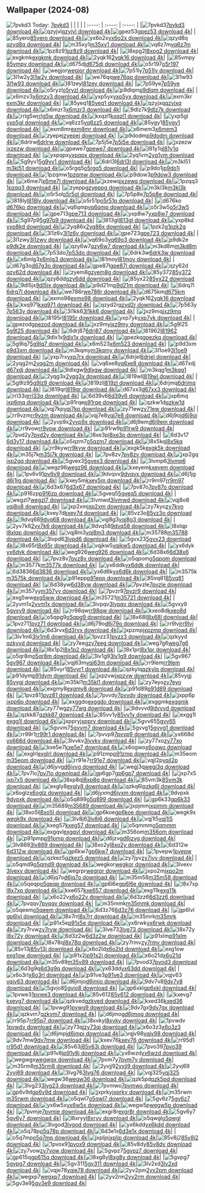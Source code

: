 ## Wallpaper (2024-08)
![7pvkd3](https://w.wallhaven.cc/full/7p/wallhaven-7pvkd3.jpg) Today: [7pvkd3](https://th.wallhaven.cc/small/7p/7pvkd3.jpg)
|      |      |      |
| :----: | :----: | :----: |
|![7pvkd3](https://th.wallhaven.cc/small/7p/7pvkd3.jpg)[7pvkd3 download 4k](https://wallhaven.cc/w/7pvkd3)|![qzyjvl](https://th.wallhaven.cc/small/qz/qzyjvl.jpg)[qzyjvl download 4k](https://wallhaven.cc/w/qzyjvl)|![gpez53](https://th.wallhaven.cc/small/gp/gpez53.jpg)[gpez53 download 4k](https://wallhaven.cc/w/gpez53)|
|![85yero](https://th.wallhaven.cc/small/85/85yero.jpg)[85yero download 4k](https://wallhaven.cc/w/85yero)|![yx6o2x](https://th.wallhaven.cc/small/yx/yx6o2x.jpg)[yx6o2x download 4k](https://wallhaven.cc/w/yx6o2x)|![qzyd8q](https://th.wallhaven.cc/small/qz/qzyd8q.jpg)[qzyd8q download 4k](https://wallhaven.cc/w/qzyd8q)|
|![m35xy1](https://th.wallhaven.cc/small/m3/m35xy1.jpg)[m35xy1 download 4k](https://wallhaven.cc/w/m35xy1)|![vq6z7m](https://th.wallhaven.cc/small/vq/vq6z7m.jpg)[vq6z7m download 4k](https://wallhaven.cc/w/vq6z7m)|![1pz8z9](https://th.wallhaven.cc/small/1p/1pz8z9.jpg)[1pz8z9 download 4k](https://wallhaven.cc/w/1pz8z9)|
|![l8xpg2](https://th.wallhaven.cc/small/l8/l8xpg2.jpg)[l8xpg2 download 4k](https://wallhaven.cc/w/l8xpg2)|![exgkmk](https://th.wallhaven.cc/small/ex/exgkmk.jpg)[exgkmk download 4k](https://wallhaven.cc/w/exgkmk)|![2yqk16](https://th.wallhaven.cc/small/2y/2yqk16.jpg)[2yqk16 download 4k](https://wallhaven.cc/w/2yqk16)|
|![85vmpy](https://th.wallhaven.cc/small/85/85vmpy.jpg)[85vmpy download 4k](https://wallhaven.cc/w/85vmpy)|![d675dj](https://th.wallhaven.cc/small/d6/d675dj.jpg)[d675dj download 4k](https://wallhaven.cc/w/d675dj)|![o5r197](https://th.wallhaven.cc/small/o5/o5r197.jpg)[o5r197 download 4k](https://wallhaven.cc/w/o5r197)|
|![wegjor](https://th.wallhaven.cc/small/we/wegjor.jpg)[wegjor download 4k](https://wallhaven.cc/w/wegjor)|![7p51ly](https://th.wallhaven.cc/small/7p/7p51ly.jpg)[7p51ly download 4k](https://wallhaven.cc/w/7p51ly)|![3l1w2y](https://th.wallhaven.cc/small/3l/3l1w2y.jpg)[3l1w2y download 4k](https://wallhaven.cc/w/3l1w2y)|
|![we76qq](https://th.wallhaven.cc/small/we/we76qq.jpg)[we76qq download 4k](https://wallhaven.cc/w/we76qq)|![3l1w93](https://th.wallhaven.cc/small/3l/3l1w93.jpg)[3l1w93 download 4k](https://wallhaven.cc/w/3l1w93)|![l81zey](https://th.wallhaven.cc/small/l8/l81zey.jpg)[l81zey download 4k](https://wallhaven.cc/w/l81zey)|
|![7p59ye](https://th.wallhaven.cc/small/7p/7p59ye.jpg)[7p59ye download 4k](https://wallhaven.cc/w/7p59ye)|![o5ryzl](https://th.wallhaven.cc/small/o5/o5ryzl.jpg)[o5ryzl download 4k](https://wallhaven.cc/w/o5ryzl)|![p9dlqm](https://th.wallhaven.cc/small/p9/p9dlqm.jpg)[p9dlqm download 4k](https://wallhaven.cc/w/p9dlqm)|
|![x6mzv3](https://th.wallhaven.cc/small/x6/x6mzv3.jpg)[x6mzv3 download 4k](https://wallhaven.cc/w/x6mzv3)|![yxp5yx](https://th.wallhaven.cc/small/yx/yxp5yx.jpg)[yxp5yx download 4k](https://wallhaven.cc/w/yxp5yx)|![exm3kr](https://th.wallhaven.cc/small/ex/exm3kr.jpg)[exm3kr download 4k](https://wallhaven.cc/w/exm3kr)|
|![85yeq1](https://th.wallhaven.cc/small/85/85yeq1.jpg)[85yeq1 download 4k](https://wallhaven.cc/w/85yeq1)|![qzyjxq](https://th.wallhaven.cc/small/qz/qzyjxq.jpg)[qzyjxq download 4k](https://wallhaven.cc/w/qzyjxq)|![x6mzr3](https://th.wallhaven.cc/small/x6/x6mzr3.jpg)[x6mzr3 download 4k](https://wallhaven.cc/w/x6mzr3)|
|![9dlz7k](https://th.wallhaven.cc/small/9d/9dlz7k.jpg)[9dlz7k download 4k](https://wallhaven.cc/w/9dlz7k)|![rrlg5w](https://th.wallhaven.cc/small/rr/rrlg5w.jpg)[rrlg5w download 4k](https://wallhaven.cc/w/rrlg5w)|![kxqzl1](https://th.wallhaven.cc/small/kx/kxqzl1.jpg)[kxqzl1 download 4k](https://wallhaven.cc/w/kxqzl1)|
|![yxp5gl](https://th.wallhaven.cc/small/yx/yxp5gl.jpg)[yxp5gl download 4k](https://wallhaven.cc/w/yxp5gl)|![vq6zz5](https://th.wallhaven.cc/small/vq/vq6zz5.jpg)[vq6zz5 download 4k](https://wallhaven.cc/w/vq6zz5)|![85ygy1](https://th.wallhaven.cc/small/85/85ygy1.jpg)[85ygy1 download 4k](https://wallhaven.cc/w/85ygy1)|
|![exm8mr](https://th.wallhaven.cc/small/ex/exm8mr.jpg)[exm8mr download 4k](https://wallhaven.cc/w/exm8mr)|![x6mem3](https://th.wallhaven.cc/small/x6/x6mem3.jpg)[x6mem3 download 4k](https://wallhaven.cc/w/x6mem3)|![zyepej](https://th.wallhaven.cc/small/zy/zyepej.jpg)[zyepej download 4k](https://wallhaven.cc/w/zyepej)|
|![p9dodm](https://th.wallhaven.cc/small/p9/p9dodm.jpg)[p9dodm download 4k](https://wallhaven.cc/w/p9dodm)|![6drlrw](https://th.wallhaven.cc/small/6d/6drlrw.jpg)[6drlrw download 4k](https://wallhaven.cc/w/6drlrw)|![7p5j5e](https://th.wallhaven.cc/small/7p/7p5j5e.jpg)[7p5j5e download 4k](https://wallhaven.cc/w/7p5j5e)|
|![jxzezw](https://th.wallhaven.cc/small/jx/jxzezw.jpg)[jxzezw download 4k](https://wallhaven.cc/w/jxzezw)|![gpewe7](https://th.wallhaven.cc/small/gp/gpewe7.jpg)[gpewe7 download 4k](https://wallhaven.cc/w/gpewe7)|![l81y1q](https://th.wallhaven.cc/small/l8/l81y1q.jpg)[l81y1q download 4k](https://wallhaven.cc/w/l81y1q)|
|![yxpqpx](https://th.wallhaven.cc/small/yx/yxpqpx.jpg)[yxpqpx download 4k](https://wallhaven.cc/w/yxpqpx)|![2yq1vm](https://th.wallhaven.cc/small/2y/2yq1vm.jpg)[2yq1vm download 4k](https://wallhaven.cc/w/2yq1vm)|![5g9yv1](https://th.wallhaven.cc/small/5g/5g9yv1.jpg)[5g9yv1 download 4k](https://wallhaven.cc/w/5g9yv1)|
|![6drl3l](https://th.wallhaven.cc/small/6d/6drl3l.jpg)[6drl3l download 4k](https://wallhaven.cc/w/6drl3l)|![m3kl51](https://th.wallhaven.cc/small/m3/m3kl51.jpg)[m3kl51 download 4k](https://wallhaven.cc/w/m3kl51)|![o5rgq5](https://th.wallhaven.cc/small/o5/o5rgq5.jpg)[o5rgq5 download 4k](https://wallhaven.cc/w/o5rgq5)|
|![p9do1j](https://th.wallhaven.cc/small/p9/p9do1j.jpg)[p9do1j download 4k](https://wallhaven.cc/w/p9do1j)|![1pzqmw](https://th.wallhaven.cc/small/1p/1pzqmw.jpg)[1pzqmw download 4k](https://wallhaven.cc/w/1pzqmw)|![p9dow3](https://th.wallhaven.cc/small/p9/p9dow3.jpg)[p9dow3 download 4k](https://wallhaven.cc/w/p9dow3)|
|![x6me7l](https://th.wallhaven.cc/small/x6/x6me7l.jpg)[x6me7l download 4k](https://wallhaven.cc/w/x6me7l)|![jxzewq](https://th.wallhaven.cc/small/jx/jxzewq.jpg)[jxzewq download 4k](https://wallhaven.cc/w/jxzewq)|![1pzqq3](https://th.wallhaven.cc/small/1p/1pzqq3.jpg)[1pzqq3 download 4k](https://wallhaven.cc/w/1pzqq3)|
|![zyeppg](https://th.wallhaven.cc/small/zy/zyeppg.jpg)[zyeppg download 4k](https://wallhaven.cc/w/zyeppg)|![m3kl3k](https://th.wallhaven.cc/small/m3/m3kl3k.jpg)[m3kl3k download 4k](https://wallhaven.cc/w/m3kl3k)|![o5r5ol](https://th.wallhaven.cc/small/o5/o5r5ol.jpg)[o5r5ol download 4k](https://wallhaven.cc/w/o5r5ol)|
|![7p5p8e](https://th.wallhaven.cc/small/7p/7p5p8e.jpg)[7p5p8e download 4k](https://wallhaven.cc/w/7p5p8e)|![l818ly](https://th.wallhaven.cc/small/l8/l818ly.jpg)[l818ly download 4k](https://wallhaven.cc/w/l818ly)|![o5r51p](https://th.wallhaven.cc/small/o5/o5r51p.jpg)[o5r51p download 4k](https://wallhaven.cc/w/o5r51p)|
|![d676ko](https://th.wallhaven.cc/small/d6/d676ko.jpg)[d676ko download 4k](https://wallhaven.cc/w/d676ko)|![vq6qmp](https://th.wallhaven.cc/small/vq/vq6qmp.jpg)[vq6qmp download 4k](https://wallhaven.cc/w/vq6qmp)|![o5r3w5](https://th.wallhaven.cc/small/o5/o5r3w5.jpg)[o5r3w5 download 4k](https://wallhaven.cc/w/o5r3w5)|
|![gpe713](https://th.wallhaven.cc/small/gp/gpe713.jpg)[gpe713 download 4k](https://wallhaven.cc/w/gpe713)|![yxp8w7](https://th.wallhaven.cc/small/yx/yxp8w7.jpg)[yxp8w7 download 4k](https://wallhaven.cc/w/yxp8w7)|![5g97p9](https://th.wallhaven.cc/small/5g/5g97p9.jpg)[5g97p9 download 4k](https://wallhaven.cc/w/5g97p9)|
|![l813gl](https://th.wallhaven.cc/small/l8/l813gl.jpg)[l813gl download 4k](https://wallhaven.cc/w/l813gl)|![yxp8kd](https://th.wallhaven.cc/small/yx/yxp8kd.jpg)[yxp8kd download 4k](https://wallhaven.cc/w/yxp8kd)|![2yq86x](https://th.wallhaven.cc/small/2y/2yq86x.jpg)[2yq86x download 4k](https://wallhaven.cc/w/2yq86x)|
|![1pzk2g](https://th.wallhaven.cc/small/1p/1pzk2g.jpg)[1pzk2g download 4k](https://wallhaven.cc/w/1pzk2g)|![3l1z6v](https://th.wallhaven.cc/small/3l/3l1z6v.jpg)[3l1z6v download 4k](https://wallhaven.cc/w/3l1z6v)|![gpe723](https://th.wallhaven.cc/small/gp/gpe723.jpg)[gpe723 download 4k](https://wallhaven.cc/w/gpe723)|
|![3l1zwy](https://th.wallhaven.cc/small/3l/3l1zwy.jpg)[3l1zwy download 4k](https://wallhaven.cc/w/3l1zwy)|![vq69o3](https://th.wallhaven.cc/small/vq/vq69o3.jpg)[vq69o3 download 4k](https://wallhaven.cc/w/vq69o3)|![p9dk2e](https://th.wallhaven.cc/small/p9/p9dk2e.jpg)[p9dk2e download 4k](https://wallhaven.cc/w/p9dk2e)|
|![qzy6w7](https://th.wallhaven.cc/small/qz/qzy6w7.jpg)[qzy6w7 download 4k](https://wallhaven.cc/w/qzy6w7)|![m3kd8m](https://th.wallhaven.cc/small/m3/m3kd8m.jpg)[m3kd8m download 4k](https://wallhaven.cc/w/m3kd8m)|![7p53do](https://th.wallhaven.cc/small/7p/7p53do.jpg)[7p53do download 4k](https://wallhaven.cc/w/7p53do)|
|![6drk3w](https://th.wallhaven.cc/small/6d/6drk3w.jpg)[6drk3w download 4k](https://wallhaven.cc/w/6drk3w)|![x6mlg3](https://th.wallhaven.cc/small/x6/x6mlg3.jpg)[x6mlg3 download 4k](https://wallhaven.cc/w/x6mlg3)|![l81moy](https://th.wallhaven.cc/small/l8/l81moy.jpg)[l81moy download 4k](https://wallhaven.cc/w/l81moy)|
|![d67g3o](https://th.wallhaven.cc/small/d6/d67g3o.jpg)[d67g3o download 4k](https://wallhaven.cc/w/d67g3o)|![gpe87l](https://th.wallhaven.cc/small/gp/gpe87l.jpg)[gpe87l download 4k](https://wallhaven.cc/w/gpe87l)|![qzy62d](https://th.wallhaven.cc/small/qz/qzy62d.jpg)[qzy62d download 4k](https://wallhaven.cc/w/qzy62d)|
|![zyem8g](https://th.wallhaven.cc/small/zy/zyem8g.jpg)[zyem8g download 4k](https://wallhaven.cc/w/zyem8g)|![85y372](https://th.wallhaven.cc/small/85/85y372.jpg)[85y372 download 4k](https://wallhaven.cc/w/85y372)|![qzy6dd](https://th.wallhaven.cc/small/qz/qzy6dd.jpg)[qzy6dd download 4k](https://wallhaven.cc/w/qzy6dd)|
|![85yx22](https://th.wallhaven.cc/small/85/85yx22.jpg)[85yx22 download 4k](https://wallhaven.cc/w/85yx22)|![9dl5jx](https://th.wallhaven.cc/small/9d/9dl5jx.jpg)[9dl5jx download 4k](https://wallhaven.cc/w/9dl5jx)|![p9d21m](https://th.wallhaven.cc/small/p9/p9d21m.jpg)[p9d21m download 4k](https://wallhaven.cc/w/p9d21m)|
|![6drq7l](https://th.wallhaven.cc/small/6d/6drq7l.jpg)[6drq7l download 4k](https://wallhaven.cc/w/6drq7l)|![we786r](https://th.wallhaven.cc/small/we/we786r.jpg)[we786r download 4k](https://wallhaven.cc/w/we786r)|![d675km](https://th.wallhaven.cc/small/d6/d675km.jpg)[d675km download 4k](https://wallhaven.cc/w/d675km)|
|![exmo98](https://th.wallhaven.cc/small/ex/exmo98.jpg)[exmo98 download 4k](https://wallhaven.cc/w/exmo98)|![2yqk16](https://th.wallhaven.cc/small/2y/2yqk16.jpg)[2yqk16 download 4k](https://wallhaven.cc/w/2yqk16)|![kxq971](https://th.wallhaven.cc/small/kx/kxq971.jpg)[kxq971 download 4k](https://wallhaven.cc/w/kxq971)|
|![qzyd2r](https://th.wallhaven.cc/small/qz/qzyd2r.jpg)[qzyd2r download 4k](https://wallhaven.cc/w/qzyd2r)|![7p563y](https://th.wallhaven.cc/small/7p/7p563y.jpg)[7p563y download 4k](https://wallhaven.cc/w/7p563y)|![3l1kk6](https://th.wallhaven.cc/small/3l/3l1kk6.jpg)[3l1kk6 download 4k](https://wallhaven.cc/w/3l1kk6)|
|![jxz9mq](https://th.wallhaven.cc/small/jx/jxz9mq.jpg)[jxz9mq download 4k](https://wallhaven.cc/w/jxz9mq)|![l8195r](https://th.wallhaven.cc/small/l8/l8195r.jpg)[l8195r download 4k](https://wallhaven.cc/w/l8195r)|![yxp7yk](https://th.wallhaven.cc/small/yx/yxp7yk.jpg)[yxp7yk download 4k](https://wallhaven.cc/w/yxp7yk)|
|![gpezod](https://th.wallhaven.cc/small/gp/gpezod.jpg)[gpezod download 4k](https://wallhaven.cc/w/gpezod)|![jxz9my](https://th.wallhaven.cc/small/jx/jxz9my.jpg)[jxz9my download 4k](https://wallhaven.cc/w/jxz9my)|![5g9l25](https://th.wallhaven.cc/small/5g/5g9l25.jpg)[5g9l25 download 4k](https://wallhaven.cc/w/5g9l25)|
|![6drj87](https://th.wallhaven.cc/small/6d/6drj87.jpg)[6drj87 download 4k](https://wallhaven.cc/w/6drj87)|![l81962](https://th.wallhaven.cc/small/l8/l81962.jpg)[l81962 download 4k](https://wallhaven.cc/w/l81962)|![9dlx1x](https://th.wallhaven.cc/small/9d/9dlx1x.jpg)[9dlx1x download 4k](https://wallhaven.cc/w/9dlx1x)|
|![gpezkq](https://th.wallhaven.cc/small/gp/gpezkq.jpg)[gpezkq download 4k](https://wallhaven.cc/w/gpezkq)|![5g9lq7](https://th.wallhaven.cc/small/5g/5g9lq7.jpg)[5g9lq7 download 4k](https://wallhaven.cc/w/5g9lq7)|![x6m523](https://th.wallhaven.cc/small/x6/x6m523.jpg)[x6m523 download 4k](https://wallhaven.cc/w/x6m523)|
|![p9d3xm](https://th.wallhaven.cc/small/p9/p9d3xm.jpg)[p9d3xm download 4k](https://wallhaven.cc/w/p9d3xm)|![m3kqmy](https://th.wallhaven.cc/small/m3/m3kqmy.jpg)[m3kqmy download 4k](https://wallhaven.cc/w/m3kqmy)|![3l1oe9](https://th.wallhaven.cc/small/3l/3l1oe9.jpg)[3l1oe9 download 4k](https://wallhaven.cc/w/3l1oe9)|
|![yxp7rx](https://th.wallhaven.cc/small/yx/yxp7rx.jpg)[yxp7rx download 4k](https://wallhaven.cc/w/yxp7rx)|![6drjel](https://th.wallhaven.cc/small/6d/6drjel.jpg)[6drjel download 4k](https://wallhaven.cc/w/6drjel)|![2yqg2m](https://th.wallhaven.cc/small/2y/2yqg2m.jpg)[2yqg2m download 4k](https://wallhaven.cc/w/2yqg2m)|
|![vq6xe8](https://th.wallhaven.cc/small/vq/vq6xe8.jpg)[vq6xe8 download 4k](https://wallhaven.cc/w/vq6xe8)|![d67xdj](https://th.wallhaven.cc/small/d6/d67xdj.jpg)[d67xdj download 4k](https://wallhaven.cc/w/d67xdj)|![9dlxgw](https://th.wallhaven.cc/small/9d/9dlxgw.jpg)[9dlxgw download 4k](https://wallhaven.cc/w/9dlxgw)|
|![m3kqg1](https://th.wallhaven.cc/small/m3/m3kqg1.jpg)[m3kqg1 download 4k](https://wallhaven.cc/w/m3kqg1)|![2yqg3x](https://th.wallhaven.cc/small/2y/2yqg3x.jpg)[2yqg3x download 4k](https://wallhaven.cc/w/2yqg3x)|![l819wl](https://th.wallhaven.cc/small/l8/l819wl.jpg)[l819wl download 4k](https://wallhaven.cc/w/l819wl)|
|![5g9lz9](https://th.wallhaven.cc/small/5g/5g9lz9.jpg)[5g9lz9 download 4k](https://wallhaven.cc/w/5g9lz9)|![l819zl](https://th.wallhaven.cc/small/l8/l819zl.jpg)[l819zl download 4k](https://wallhaven.cc/w/l819zl)|![6drjmq](https://th.wallhaven.cc/small/6d/6drjmq.jpg)[6drjmq download 4k](https://wallhaven.cc/w/6drjmq)|
|![l819qr](https://th.wallhaven.cc/small/l8/l819qr.jpg)[l819qr download 4k](https://wallhaven.cc/w/l819qr)|![d67xx3](https://th.wallhaven.cc/small/d6/d67xx3.jpg)[d67xx3 download 4k](https://wallhaven.cc/w/d67xx3)|![rrl33q](https://th.wallhaven.cc/small/rr/rrl33q.jpg)[rrl33q download 4k](https://wallhaven.cc/w/rrl33q)|
|![6d39v6](https://th.wallhaven.cc/small/6d/6d39v6.jpg)[6d39v6 download 4k](https://wallhaven.cc/w/6d39v6)|![jxp6mq](https://th.wallhaven.cc/small/jx/jxp6mq.jpg)[jxp6mq download 4k](https://wallhaven.cc/w/jxp6mq)|![p91rqe](https://th.wallhaven.cc/small/p9/p91rqe.jpg)[p91rqe download 4k](https://wallhaven.cc/w/p91rqe)|
|![qzkw1d](https://th.wallhaven.cc/small/qz/qzkw1d.jpg)[qzkw1d download 4k](https://wallhaven.cc/w/qzkw1d)|![vqj7kp](https://th.wallhaven.cc/small/vq/vqj7kp.jpg)[vqj7kp download 4k](https://wallhaven.cc/w/vqj7kp)|![zy71ew](https://th.wallhaven.cc/small/zy/zy71ew.jpg)[zy71ew download 4k](https://wallhaven.cc/w/zy71ew)|
|![rr9vzm](https://th.wallhaven.cc/small/rr/rr9vzm.jpg)[rr9vzm download 4k](https://wallhaven.cc/w/rr9vzm)|![vqj7e8](https://th.wallhaven.cc/small/vq/vqj7e8.jpg)[vqj7e8 download 4k](https://wallhaven.cc/w/vqj7e8)|![d6j9oj](https://th.wallhaven.cc/small/d6/d6j9oj.jpg)[d6j9oj download 4k](https://wallhaven.cc/w/d6j9oj)|
|![2yvp9x](https://th.wallhaven.cc/small/2y/2yvp9x.jpg)[2yvp9x download 4k](https://wallhaven.cc/w/2yvp9x)|![d6j9em](https://th.wallhaven.cc/small/d6/d6j9em.jpg)[d6j9em download 4k](https://wallhaven.cc/w/d6j9em)|![rr9vow](https://th.wallhaven.cc/small/rr/rr9vow.jpg)[rr9vow download 4k](https://wallhaven.cc/w/rr9vow)|
|![p91rw9](https://th.wallhaven.cc/small/p9/p91rw9.jpg)[p91rw9 download 4k](https://wallhaven.cc/w/p91rw9)|![7pvd2y](https://th.wallhaven.cc/small/7p/7pvd2y.jpg)[7pvd2y download 4k](https://wallhaven.cc/w/7pvd2y)|![l8xe3p](https://th.wallhaven.cc/small/l8/l8xe3p.jpg)[l8xe3p download 4k](https://wallhaven.cc/w/l8xe3p)|
|![6d3v17](https://th.wallhaven.cc/small/6d/6d3v17.jpg)[6d3v17 download 4k](https://wallhaven.cc/w/6d3v17)|![o5qzm7](https://th.wallhaven.cc/small/o5/o5qzm7.jpg)[o5qzm7 download 4k](https://wallhaven.cc/w/o5qzm7)|![l8x5kq](https://th.wallhaven.cc/small/l8/l8x5kq.jpg)[l8x5kq download 4k](https://wallhaven.cc/w/l8x5kq)|
|![rr9kyw](https://th.wallhaven.cc/small/rr/rr9kyw.jpg)[rr9kyw download 4k](https://wallhaven.cc/w/rr9kyw)|![exgk5k](https://th.wallhaven.cc/small/ex/exgk5k.jpg)[exgk5k download 4k](https://wallhaven.cc/w/exgk5k)|![m35j7k](https://th.wallhaven.cc/small/m3/m35j7k.jpg)[m35j7k download 4k](https://wallhaven.cc/w/m35j7k)|
|![7pv8zv](https://th.wallhaven.cc/small/7p/7pv8zv.jpg)[7pv8zv download 4k](https://wallhaven.cc/w/7pv8zv)|![jxp2gq](https://th.wallhaven.cc/small/jx/jxp2gq.jpg)[jxp2gq download 4k](https://wallhaven.cc/w/jxp2gq)|![5gvex3](https://th.wallhaven.cc/small/5g/5gvex3.jpg)[5gvex3 download 4k](https://wallhaven.cc/w/5gvex3)|
|![3lvmp6](https://th.wallhaven.cc/small/3l/3lvmp6.jpg)[3lvmp6 download 4k](https://wallhaven.cc/w/3lvmp6)|![wegz96](https://th.wallhaven.cc/small/we/wegz96.jpg)[wegz96 download 4k](https://wallhaven.cc/w/wegz96)|![kxeyem](https://th.wallhaven.cc/small/kx/kxeyem.jpg)[kxeyem download 4k](https://wallhaven.cc/w/kxeyem)|
|![1pv6v9](https://th.wallhaven.cc/small/1p/1pv6v9.jpg)[1pv6v9 download 4k](https://wallhaven.cc/w/1pv6v9)|![9dvqvx](https://th.wallhaven.cc/small/9d/9dvqvx.jpg)[9dvqvx download 4k](https://wallhaven.cc/w/9dvqvx)|![d6j1jg](https://th.wallhaven.cc/small/d6/d6j1jg.jpg)[d6j1jg download 4k](https://wallhaven.cc/w/d6j1jg)|
|![kxey5m](https://th.wallhaven.cc/small/kx/kxey5m.jpg)[kxey5m download 4k](https://wallhaven.cc/w/kxey5m)|![rr9m97](https://th.wallhaven.cc/small/rr/rr9m97.jpg)[rr9m97 download 4k](https://wallhaven.cc/w/rr9m97)|![6d3x67](https://th.wallhaven.cc/small/6d/6d3x67.jpg)[6d3x67 download 4k](https://wallhaven.cc/w/6d3x67)|
|![7pv87o](https://th.wallhaven.cc/small/7p/7pv87o.jpg)[7pv87o download 4k](https://wallhaven.cc/w/7pv87o)|![p916zp](https://th.wallhaven.cc/small/p9/p916zp.jpg)[p916zp download 4k](https://wallhaven.cc/w/p916zp)|![5gveq5](https://th.wallhaven.cc/small/5g/5gveq5.jpg)[5gveq5 download 4k](https://wallhaven.cc/w/5gveq5)|
|![wegzl7](https://th.wallhaven.cc/small/we/wegzl7.jpg)[wegzl7 download 4k](https://wallhaven.cc/w/wegzl7)|![3lvmwd](https://th.wallhaven.cc/small/3l/3lvmwd.jpg)[3lvmwd download 4k](https://wallhaven.cc/w/3lvmwd)|![vqj8o8](https://th.wallhaven.cc/small/vq/vqj8o8.jpg)[vqj8o8 download 4k](https://wallhaven.cc/w/vqj8o8)|
|![jxp2xm](https://th.wallhaven.cc/small/jx/jxp2xm.jpg)[jxp2xm download 4k](https://wallhaven.cc/w/jxp2xm)|![zy7kyo](https://th.wallhaven.cc/small/zy/zy7kyo.jpg)[zy7kyo download 4k](https://wallhaven.cc/w/zy7kyo)|![kxey7d](https://th.wallhaven.cc/small/kx/kxey7d.jpg)[kxey7d download 4k](https://wallhaven.cc/w/kxey7d)|
|![85vz3o](https://th.wallhaven.cc/small/85/85vz3o.jpg)[85vz3o download 4k](https://wallhaven.cc/w/85vz3o)|![9dvq68](https://th.wallhaven.cc/small/9d/9dvq68.jpg)[9dvq68 download 4k](https://wallhaven.cc/w/9dvq68)|![vqj8g3](https://th.wallhaven.cc/small/vq/vqj8g3.jpg)[vqj8g3 download 4k](https://wallhaven.cc/w/vqj8g3)|
|![2yv7k6](https://th.wallhaven.cc/small/2y/2yv7k6.jpg)[2yv7k6 download 4k](https://wallhaven.cc/w/2yv7k6)|![9dvq58](https://th.wallhaven.cc/small/9d/9dvq58.jpg)[9dvq58 download 4k](https://wallhaven.cc/w/9dvq58)|![l8xlqp](https://th.wallhaven.cc/small/l8/l8xlqp.jpg)[l8xlqp download 4k](https://wallhaven.cc/w/l8xlqp)|
|![vqj8m3](https://th.wallhaven.cc/small/vq/vqj8m3.jpg)[vqj8m3 download 4k](https://wallhaven.cc/w/vqj8m3)|![m35788](https://th.wallhaven.cc/small/m3/m35788.jpg)[m35788 download 4k](https://wallhaven.cc/w/m35788)|![3lvpd6](https://th.wallhaven.cc/small/3l/3lvpd6.jpg)[3lvpd6 download 4k](https://wallhaven.cc/w/3lvpd6)|
|![5gvx23](https://th.wallhaven.cc/small/5g/5gvx23.jpg)[5gvx23 download 4k](https://wallhaven.cc/w/5gvx23)|![l8x65r](https://th.wallhaven.cc/small/l8/l8x65r.jpg)[l8x65r download 4k](https://wallhaven.cc/w/l8x65r)|![vqjkw5](https://th.wallhaven.cc/small/vq/vqjkw5.jpg)[vqjkw5 download 4k](https://wallhaven.cc/w/vqjkw5)|
|![yx6dyk](https://th.wallhaven.cc/small/yx/yx6dyk.jpg)[yx6dyk download 4k](https://wallhaven.cc/w/yx6dyk)|![weg926](https://th.wallhaven.cc/small/we/weg926.jpg)[weg926 download 4k](https://wallhaven.cc/w/weg926)|![6d38x6](https://th.wallhaven.cc/small/6d/6d38x6.jpg)[6d38x6 download 4k](https://wallhaven.cc/w/6d38x6)|
|![7pvz8v](https://th.wallhaven.cc/small/7p/7pvz8v.jpg)[7pvz8v download 4k](https://wallhaven.cc/w/7pvz8v)|![o5qpom](https://th.wallhaven.cc/small/o5/o5qpom.jpg)[o5qpom download 4k](https://wallhaven.cc/w/o5qpom)|![m3577k](https://th.wallhaven.cc/small/m3/m3577k.jpg)[m3577k download 4k](https://wallhaven.cc/w/m3577k)|
|![yx6ddk](https://th.wallhaven.cc/small/yx/yx6ddk.jpg)[yx6ddk download 4k](https://wallhaven.cc/w/yx6ddk)|![6d3836](https://th.wallhaven.cc/small/6d/6d3836.jpg)[6d3836 download 4k](https://wallhaven.cc/w/6d3836)|![yx6d6k](https://th.wallhaven.cc/small/yx/yx6d6k.jpg)[yx6d6k download 4k](https://wallhaven.cc/w/yx6d6k)|
|![m3575k](https://th.wallhaven.cc/small/m3/m3575k.jpg)[m3575k download 4k](https://wallhaven.cc/w/m3575k)|![p91epp](https://th.wallhaven.cc/small/p9/p91epp.jpg)[p91epp download 4k](https://wallhaven.cc/w/p91epp)|![85vq81](https://th.wallhaven.cc/small/85/85vq81.jpg)[85vq81 download 4k](https://wallhaven.cc/w/85vq81)|
|![6d38yw](https://th.wallhaven.cc/small/6d/6d38yw.jpg)[6d38yw download 4k](https://wallhaven.cc/w/6d38yw)|![7pvzle](https://th.wallhaven.cc/small/7p/7pvzle.jpg)[7pvzle download 4k](https://wallhaven.cc/w/7pvzle)|![m357yy](https://th.wallhaven.cc/small/m3/m357yy.jpg)[m357yy download 4k](https://wallhaven.cc/w/m357yy)|
|![7pvzr9](https://th.wallhaven.cc/small/7p/7pvzr9.jpg)[7pvzr9 download 4k](https://wallhaven.cc/w/7pvzr9)|![exg5ww](https://th.wallhaven.cc/small/ex/exg5ww.jpg)[exg5ww download 4k](https://wallhaven.cc/w/exg5ww)|![m35721](https://th.wallhaven.cc/small/m3/m35721.jpg)[m35721 download 4k](https://wallhaven.cc/w/m35721)|
|![2yvm1x](https://th.wallhaven.cc/small/2y/2yvm1x.jpg)[2yvm1x download 4k](https://wallhaven.cc/w/2yvm1x)|![3lvpqv](https://th.wallhaven.cc/small/3l/3lvpqv.jpg)[3lvpqv download 4k](https://wallhaven.cc/w/3lvpqv)|![5gvxy9](https://th.wallhaven.cc/small/5g/5gvxy9.jpg)[5gvxy9 download 4k](https://wallhaven.cc/w/5gvxy9)|
|![rr98qw](https://th.wallhaven.cc/small/rr/rr98qw.jpg)[rr98qw download 4k](https://wallhaven.cc/w/rr98qw)|![kxeo8d](https://th.wallhaven.cc/small/kx/kxeo8d.jpg)[kxeo8d download 4k](https://wallhaven.cc/w/kxeo8d)|![o5qpg9](https://th.wallhaven.cc/small/o5/o5qpg9.jpg)[o5qpg9 download 4k](https://wallhaven.cc/w/o5qpg9)|
|![l8x68l](https://th.wallhaven.cc/small/l8/l8x68l.jpg)[l8x68l download 4k](https://wallhaven.cc/w/l8x68l)|![1pvz71](https://th.wallhaven.cc/small/1p/1pvz71.jpg)[1pvz71 download 4k](https://wallhaven.cc/w/1pvz71)|![d6j79o](https://th.wallhaven.cc/small/d6/d6j79o.jpg)[d6j79o download 4k](https://wallhaven.cc/w/d6j79o)|
|![rr9lvj](https://th.wallhaven.cc/small/rr/rr9lvj.jpg)[rr9lvj download 4k](https://wallhaven.cc/w/rr9lvj)|![6d3rvx](https://th.wallhaven.cc/small/6d/6d3rvx.jpg)[6d3rvx download 4k](https://wallhaven.cc/w/6d3rvx)|![jxpzmp](https://th.wallhaven.cc/small/jx/jxpzmp.jpg)[jxpzmp download 4k](https://wallhaven.cc/w/jxpzmp)|
|![3lv1m6](https://th.wallhaven.cc/small/3l/3lv1m6.jpg)[3lv1m6 download 4k](https://wallhaven.cc/w/3lv1m6)|![1pvzz3](https://th.wallhaven.cc/small/1p/1pvzz3.jpg)[1pvzz3 download 4k](https://wallhaven.cc/w/1pvzz3)|![qzkyyd](https://th.wallhaven.cc/small/qz/qzkyyd.jpg)[qzkyyd download 4k](https://wallhaven.cc/w/qzkyyd)|
|![zy7eeg](https://th.wallhaven.cc/small/zy/zy7eeg.jpg)[zy7eeg download 4k](https://wallhaven.cc/w/zy7eeg)|![weg7g6](https://th.wallhaven.cc/small/we/weg7g6.jpg)[weg7g6 download 4k](https://wallhaven.cc/w/weg7g6)|![l8x1p2](https://th.wallhaven.cc/small/l8/l8x1p2.jpg)[l8x1p2 download 4k](https://wallhaven.cc/w/l8x1p2)|
|![l8x1pr](https://th.wallhaven.cc/small/l8/l8x1pr.jpg)[l8x1pr download 4k](https://wallhaven.cc/w/l8x1pr)|![o5qr8m](https://th.wallhaven.cc/small/o5/o5qr8m.jpg)[o5qr8m download 4k](https://wallhaven.cc/w/o5qr8m)|![3lv1g9](https://th.wallhaven.cc/small/3l/3lv1g9.jpg)[3lv1g9 download 4k](https://wallhaven.cc/w/3lv1g9)|
|![5gv967](https://th.wallhaven.cc/small/5g/5gv967.jpg)[5gv967 download 4k](https://wallhaven.cc/w/5gv967)|![vqj63m](https://th.wallhaven.cc/small/vq/vqj63m.jpg)[vqj63m download 4k](https://wallhaven.cc/w/vqj63m)|![rr9lem](https://th.wallhaven.cc/small/rr/rr9lem.jpg)[rr9lem download 4k](https://wallhaven.cc/w/rr9lem)|
|![85vyr1](https://th.wallhaven.cc/small/85/85vyr1.jpg)[85vyr1 download 4k](https://wallhaven.cc/w/85vyr1)|![qzkylq](https://th.wallhaven.cc/small/qz/qzkylq.jpg)[qzkylq download 4k](https://wallhaven.cc/w/qzkylq)|![p91dym](https://th.wallhaven.cc/small/p9/p91dym.jpg)[p91dym download 4k](https://wallhaven.cc/w/p91dym)|
|![jxpzvw](https://th.wallhaven.cc/small/jx/jxpzvw.jpg)[jxpzvw download 4k](https://wallhaven.cc/w/jxpzvw)|![85vygj](https://th.wallhaven.cc/small/85/85vygj.jpg)[85vygj download 4k](https://wallhaven.cc/w/85vygj)|![m35kl1](https://th.wallhaven.cc/small/m3/m35kl1.jpg)[m35kl1 download 4k](https://wallhaven.cc/w/m35kl1)|
|![zy7eyo](https://th.wallhaven.cc/small/zy/zy7eyo.jpg)[zy7eyo download 4k](https://wallhaven.cc/w/zy7eyo)|![exgmy8](https://th.wallhaven.cc/small/ex/exgmy8.jpg)[exgmy8 download 4k](https://wallhaven.cc/w/exgmy8)|![p91d89](https://th.wallhaven.cc/small/p9/p91d89.jpg)[p91d89 download 4k](https://wallhaven.cc/w/p91d89)|
|![1pvz81](https://th.wallhaven.cc/small/1p/1pvz81.jpg)[1pvz81 download 4k](https://wallhaven.cc/w/1pvz81)|![7pvvdy](https://th.wallhaven.cc/small/7p/7pvvdy.jpg)[7pvvdy download 4k](https://wallhaven.cc/w/7pvvdy)|![jxpp6p](https://th.wallhaven.cc/small/jx/jxpp6p.jpg)[jxpp6p download 4k](https://wallhaven.cc/w/jxpp6p)|
|![exggdo](https://th.wallhaven.cc/small/ex/exggdo.jpg)[exggdo download 4k](https://wallhaven.cc/w/exggdo)|![exggmk](https://th.wallhaven.cc/small/ex/exggmk.jpg)[exggmk download 4k](https://wallhaven.cc/w/exggmk)|![zy77wg](https://th.wallhaven.cc/small/zy/zy77wg.jpg)[zy77wg download 4k](https://wallhaven.cc/w/zy77wg)|
|![9dvvvd](https://th.wallhaven.cc/small/9d/9dvvvd.jpg)[9dvvvd download 4k](https://wallhaven.cc/w/9dvvvd)|![qzkk87](https://th.wallhaven.cc/small/qz/qzkk87.jpg)[qzkk87 download 4k](https://wallhaven.cc/w/qzkk87)|![85vv1y](https://th.wallhaven.cc/small/85/85vv1y.jpg)[85vv1y download 4k](https://wallhaven.cc/w/85vv1y)|
|![exgg1l](https://th.wallhaven.cc/small/ex/exgg1l.jpg)[exgg1l download 4k](https://wallhaven.cc/w/exgg1l)|![jxppry](https://th.wallhaven.cc/small/jx/jxppry.jpg)[jxppry download 4k](https://wallhaven.cc/w/jxppry)|![5gvv65](https://th.wallhaven.cc/small/5g/5gvv65.jpg)[5gvv65 download 4k](https://wallhaven.cc/w/5gvv65)|
|![5gvvm7](https://th.wallhaven.cc/small/5g/5gvvm7.jpg)[5gvvm7 download 4k](https://wallhaven.cc/w/5gvvm7)|![5gvvg1](https://th.wallhaven.cc/small/5g/5gvvg1.jpg)[5gvvg1 download 4k](https://wallhaven.cc/w/5gvvg1)|![rr99r1](https://th.wallhaven.cc/small/rr/rr99r1.jpg)[rr99r1 download 4k](https://wallhaven.cc/w/rr99r1)|
|![7pvvp9](https://th.wallhaven.cc/small/7p/7pvvp9.jpg)[7pvvp9 download 4k](https://wallhaven.cc/w/7pvvp9)|![yx668d](https://th.wallhaven.cc/small/yx/yx668d.jpg)[yx668d download 4k](https://wallhaven.cc/w/yx668d)|![3lvvkv](https://th.wallhaven.cc/small/3l/3lvvkv.jpg)[3lvvkv download 4k](https://wallhaven.cc/w/3lvvkv)|
|![zy77xo](https://th.wallhaven.cc/small/zy/zy77xo.jpg)[zy77xo download 4k](https://wallhaven.cc/w/zy77xo)|![kxe5e7](https://th.wallhaven.cc/small/kx/kxe5e7.jpg)[kxe5e7 download 4k](https://wallhaven.cc/w/kxe5e7)|![x6ogwo](https://th.wallhaven.cc/small/x6/x6ogwo.jpg)[x6ogwo download 4k](https://wallhaven.cc/w/x6ogwo)|
|![exglrl](https://th.wallhaven.cc/small/ex/exglrl.jpg)[exglrl download 4k](https://wallhaven.cc/w/exglrl)|![p91zmp](https://th.wallhaven.cc/small/p9/p91zmp.jpg)[p91zmp download 4k](https://wallhaven.cc/w/p91zmp)|![m35eom](https://th.wallhaven.cc/small/m3/m35eom.jpg)[m35eom download 4k](https://wallhaven.cc/w/m35eom)|
|![rr91e7](https://th.wallhaven.cc/small/rr/rr91e7.jpg)[rr91e7 download 4k](https://wallhaven.cc/w/rr91e7)|![vqjl2p](https://th.wallhaven.cc/small/vq/vqjl2p.jpg)[vqjl2p download 4k](https://wallhaven.cc/w/vqjl2p)|![d6jyvg](https://th.wallhaven.cc/small/d6/d6jyvg.jpg)[d6jyvg download 4k](https://wallhaven.cc/w/d6jyvg)|
|![wegj3q](https://th.wallhaven.cc/small/we/wegj3q.jpg)[wegj3q download 4k](https://wallhaven.cc/w/wegj3q)|![7pv7lo](https://th.wallhaven.cc/small/7p/7pv7lo.jpg)[7pv7lo download 4k](https://wallhaven.cc/w/7pv7lo)|![gp6gp7](https://th.wallhaven.cc/small/gp/gp6gp7.jpg)[gp6gp7 download 4k](https://wallhaven.cc/w/gp6gp7)|
|![jxp7x5](https://th.wallhaven.cc/small/jx/jxp7x5.jpg)[jxp7x5 download 4k](https://wallhaven.cc/w/jxp7x5)|![l8xp8q](https://th.wallhaven.cc/small/l8/l8xp8q.jpg)[l8xp8q download 4k](https://wallhaven.cc/w/l8xp8q)|![85vm3k](https://th.wallhaven.cc/small/85/85vm3k.jpg)[85vm3k download 4k](https://wallhaven.cc/w/85vm3k)|
|![exgly8](https://th.wallhaven.cc/small/ex/exgly8.jpg)[exgly8 download 4k](https://wallhaven.cc/w/exgly8)|![qzkq6l](https://th.wallhaven.cc/small/qz/qzkq6l.jpg)[qzkq6l download 4k](https://wallhaven.cc/w/qzkq6l)|![x6oglz](https://th.wallhaven.cc/small/x6/x6oglz.jpg)[x6oglz download 4k](https://wallhaven.cc/w/x6oglz)|
|![d6jyxm](https://th.wallhaven.cc/small/d6/d6jyxm.jpg)[d6jyxm download 4k](https://wallhaven.cc/w/d6jyxm)|![9dvpxk](https://th.wallhaven.cc/small/9d/9dvpxk.jpg)[9dvpxk download 4k](https://wallhaven.cc/w/9dvpxk)|![o5q899](https://th.wallhaven.cc/small/o5/o5q899.jpg)[o5q899 download 4k](https://wallhaven.cc/w/o5q899)|
|![gp6k33](https://th.wallhaven.cc/small/gp/gp6k33.jpg)[gp6k33 download 4k](https://wallhaven.cc/w/gp6k33)|![m35689](https://th.wallhaven.cc/small/m3/m35689.jpg)[m35689 download 4k](https://wallhaven.cc/w/m35689)|![jxpjmm](https://th.wallhaven.cc/small/jx/jxpjmm.jpg)[jxpjmm download 4k](https://wallhaven.cc/w/jxpjmm)|
|![l8xo5l](https://th.wallhaven.cc/small/l8/l8xo5l.jpg)[l8xo5l download 4k](https://wallhaven.cc/w/l8xo5l)|![gp6koe](https://th.wallhaven.cc/small/gp/gp6koe.jpg)[gp6koe download 4k](https://wallhaven.cc/w/gp6koe)|![wegk9x](https://th.wallhaven.cc/small/we/wegk9x.jpg)[wegk9x download 4k](https://wallhaven.cc/w/wegk9x)|
|![3lv8j6](https://th.wallhaven.cc/small/3l/3lv8j6.jpg)[3lv8j6 download 4k](https://wallhaven.cc/w/3lv8j6)|![vqj1l5](https://th.wallhaven.cc/small/vq/vqj1l5.jpg)[vqj1l5 download 4k](https://wallhaven.cc/w/vqj1l5)|![kxeg57](https://th.wallhaven.cc/small/kx/kxeg57.jpg)[kxeg57 download 4k](https://wallhaven.cc/w/kxeg57)|
|![o5qmmm](https://th.wallhaven.cc/small/o5/o5qmmm.jpg)[o5qmmm download 4k](https://wallhaven.cc/w/o5qmmm)|![exgqvl](https://th.wallhaven.cc/small/ex/exgqvl.jpg)[exgqvl download 4k](https://wallhaven.cc/w/exgqvl)|![m356om](https://th.wallhaven.cc/small/m3/m356om.jpg)[m356om download 4k](https://wallhaven.cc/w/m356om)|
|![p91pmp](https://th.wallhaven.cc/small/p9/p91pmp.jpg)[p91pmp download 4k](https://wallhaven.cc/w/p91pmp)|![d6jzvg](https://th.wallhaven.cc/small/d6/d6jzvg.jpg)[d6jzvg download 4k](https://wallhaven.cc/w/d6jzvg)|![3lv869](https://th.wallhaven.cc/small/3l/3lv869.jpg)[3lv869 download 4k](https://wallhaven.cc/w/3lv869)|
|![l8xo2y](https://th.wallhaven.cc/small/l8/l8xo2y.jpg)[l8xo2y download 4k](https://wallhaven.cc/w/l8xo2y)|![6d312w](https://th.wallhaven.cc/small/6d/6d312w.jpg)[6d312w download 4k](https://wallhaven.cc/w/6d312w)|![gp6kw7](https://th.wallhaven.cc/small/gp/gp6kw7.jpg)[gp6kw7 download 4k](https://wallhaven.cc/w/gp6kw7)|
|![1pvepw](https://th.wallhaven.cc/small/1p/1pvepw.jpg)[1pvepw download 4k](https://wallhaven.cc/w/1pvepw)|![qzkez5](https://th.wallhaven.cc/small/qz/qzkez5.jpg)[qzkez5 download 4k](https://wallhaven.cc/w/qzkez5)|![zy7jyv](https://th.wallhaven.cc/small/zy/zy7jyv.jpg)[zy7jyv download 4k](https://wallhaven.cc/w/zy7jyv)|
|![o5qmd9](https://th.wallhaven.cc/small/o5/o5qmd9.jpg)[o5qmd9 download 4k](https://wallhaven.cc/w/o5qmd9)|![wegkor](https://th.wallhaven.cc/small/we/wegkor.jpg)[wegkor download 4k](https://wallhaven.cc/w/wegkor)|![3lvexv](https://th.wallhaven.cc/small/3l/3lvexv.jpg)[3lvexv download 4k](https://wallhaven.cc/w/3lvexv)|
|![wegrpr](https://th.wallhaven.cc/small/we/wegrpr.jpg)[wegrpr download 4k](https://wallhaven.cc/w/wegrpr)|![jxpo2m](https://th.wallhaven.cc/small/jx/jxpo2m.jpg)[jxpo2m download 4k](https://wallhaven.cc/w/jxpo2m)|![d6jq7o](https://th.wallhaven.cc/small/d6/d6jq7o.jpg)[d6jq7o download 4k](https://wallhaven.cc/w/d6jq7o)|
|![m35m58](https://th.wallhaven.cc/small/m3/m35m58.jpg)[m35m58 download 4k](https://wallhaven.cc/w/m35m58)|![o5qeqp](https://th.wallhaven.cc/small/o5/o5qeqp.jpg)[o5qeqp download 4k](https://wallhaven.cc/w/o5qeqp)|![gp6l6e](https://th.wallhaven.cc/small/gp/gp6l6e.jpg)[gp6l6e download 4k](https://wallhaven.cc/w/gp6l6e)|
|![l8x7xp](https://th.wallhaven.cc/small/l8/l8x7xp.jpg)[l8x7xp download 4k](https://wallhaven.cc/w/l8x7xp)|![kxe657](https://th.wallhaven.cc/small/kx/kxe657.jpg)[kxe657 download 4k](https://wallhaven.cc/w/kxe657)|![exg11k](https://th.wallhaven.cc/small/ex/exg11k.jpg)[exg11k download 4k](https://wallhaven.cc/w/exg11k)|
|![x6o22v](https://th.wallhaven.cc/small/x6/x6o22v.jpg)[x6o22v download 4k](https://wallhaven.cc/w/x6o22v)|![6d3zz6](https://th.wallhaven.cc/small/6d/6d3zz6.jpg)[6d3zz6 download 4k](https://wallhaven.cc/w/6d3zz6)|![7pvqqv](https://th.wallhaven.cc/small/7p/7pvqqv.jpg)[7pvqqv download 4k](https://wallhaven.cc/w/7pvqqv)|
|![m35mmk](https://th.wallhaven.cc/small/m3/m35mmk.jpg)[m35mmk download 4k](https://wallhaven.cc/w/m35mmk)|![o5qeem](https://th.wallhaven.cc/small/o5/o5qeem.jpg)[o5qeem download 4k](https://wallhaven.cc/w/o5qeem)|![6d3z76](https://th.wallhaven.cc/small/6d/6d3z76.jpg)[6d3z76 download 4k](https://wallhaven.cc/w/6d3z76)|
|![gp6lvl](https://th.wallhaven.cc/small/gp/gp6lvl.jpg)[gp6lvl download 4k](https://wallhaven.cc/w/gp6lvl)|![l8x7rr](https://th.wallhaven.cc/small/l8/l8x7rr.jpg)[l8x7rr download 4k](https://wallhaven.cc/w/l8x7rr)|![m35mrk](https://th.wallhaven.cc/small/m3/m35mrk.jpg)[m35mrk download 4k](https://wallhaven.cc/w/m35mrk)|
|![p91x5e](https://th.wallhaven.cc/small/p9/p91x5e.jpg)[p91x5e download 4k](https://wallhaven.cc/w/p91x5e)|![yx6rwk](https://th.wallhaven.cc/small/yx/yx6rwk.jpg)[yx6rwk download 4k](https://wallhaven.cc/w/yx6rwk)|![zy7rvw](https://th.wallhaven.cc/small/zy/zy7rvw.jpg)[zy7rvw download 4k](https://wallhaven.cc/w/zy7rvw)|
|![3lve73](https://th.wallhaven.cc/small/3l/3lve73.jpg)[3lve73 download 4k](https://wallhaven.cc/w/3lve73)|![l8x72y](https://th.wallhaven.cc/small/l8/l8x72y.jpg)[l8x72y download 4k](https://wallhaven.cc/w/l8x72y)|![6d3z2w](https://th.wallhaven.cc/small/6d/6d3z2w.jpg)[6d3z2w download 4k](https://wallhaven.cc/w/6d3z2w)|
|![p91xlm](https://th.wallhaven.cc/small/p9/p91xlm.jpg)[p91xlm download 4k](https://wallhaven.cc/w/p91xlm)|![l8x78q](https://th.wallhaven.cc/small/l8/l8x78q.jpg)[l8x78q download 4k](https://wallhaven.cc/w/l8x78q)|![zy7rmv](https://th.wallhaven.cc/small/zy/zy7rmv.jpg)[zy7rmv download 4k](https://wallhaven.cc/w/zy7rmv)|
|![85v13j](https://th.wallhaven.cc/small/85/85v13j.jpg)[85v13j download 4k](https://wallhaven.cc/w/85v13j)|![x6o2ld](https://th.wallhaven.cc/small/x6/x6o2ld.jpg)[x6o2ld download 4k](https://wallhaven.cc/w/x6o2ld)|![exg1ow](https://th.wallhaven.cc/small/ex/exg1ow.jpg)[exg1ow download 4k](https://wallhaven.cc/w/exg1ow)|
|![p91x2j](https://th.wallhaven.cc/small/p9/p91x2j.jpg)[p91x2j download 4k](https://wallhaven.cc/w/p91x2j)|![x6o21d](https://th.wallhaven.cc/small/x6/x6o21d.jpg)[x6o21d download 4k](https://wallhaven.cc/w/x6o21d)|![m35v89](https://th.wallhaven.cc/small/m3/m35v89.jpg)[m35v89 download 4k](https://wallhaven.cc/w/m35v89)|
|![7pvod3](https://th.wallhaven.cc/small/7p/7pvod3.jpg)[7pvod3 download 4k](https://wallhaven.cc/w/7pvod3)|![6d3g9q](https://th.wallhaven.cc/small/6d/6d3g9q.jpg)[6d3g9q download 4k](https://wallhaven.cc/w/6d3g9q)|![yx63dd](https://th.wallhaven.cc/small/yx/yx63dd.jpg)[yx63dd download 4k](https://wallhaven.cc/w/yx63dd)|
|![x6o3rl](https://th.wallhaven.cc/small/x6/x6o3rl.jpg)[x6o3rl download 4k](https://wallhaven.cc/w/x6o3rl)|![p91ve3](https://th.wallhaven.cc/small/p9/p91ve3.jpg)[p91ve3 download 4k](https://wallhaven.cc/w/p91ve3)|![vqjv63](https://th.wallhaven.cc/small/vq/vqjv63.jpg)[vqjv63 download 4k](https://wallhaven.cc/w/vqjv63)|
|![d6jmjo](https://th.wallhaven.cc/small/d6/d6jmjo.jpg)[d6jmjo download 4k](https://wallhaven.cc/w/d6jmjo)|![9dv7v8](https://th.wallhaven.cc/small/9d/9dv7v8.jpg)[9dv7v8 download 4k](https://wallhaven.cc/w/9dv7v8)|![5gvjo8](https://th.wallhaven.cc/small/5g/5gvjo8.jpg)[5gvjo8 download 4k](https://wallhaven.cc/w/5gvjo8)|
|![gp6xkl](https://th.wallhaven.cc/small/gp/gp6xkl.jpg)[gp6xkl download 4k](https://wallhaven.cc/w/gp6xkl)|![1pvwe3](https://th.wallhaven.cc/small/1p/1pvwe3.jpg)[1pvwe3 download 4k](https://wallhaven.cc/w/1pvwe3)|![85v612](https://th.wallhaven.cc/small/85/85v612.jpg)[85v612 download 4k](https://wallhaven.cc/w/85v612)|
|![kxevg7](https://th.wallhaven.cc/small/kx/kxevg7.jpg)[kxevg7 download 4k](https://wallhaven.cc/w/kxevg7)|![qzkved](https://th.wallhaven.cc/small/qz/qzkved.jpg)[qzkved download 4k](https://wallhaven.cc/w/qzkved)|![kxed36](https://th.wallhaven.cc/small/kx/kxed36.jpg)[kxed36 download 4k](https://wallhaven.cc/w/kxed36)|
|![1pvwg9](https://th.wallhaven.cc/small/1p/1pvwg9.jpg)[1pvwg9 download 4k](https://wallhaven.cc/w/1pvwg9)|![9dv7gx](https://th.wallhaven.cc/small/9d/9dv7gx.jpg)[9dv7gx download 4k](https://wallhaven.cc/w/9dv7gx)|![qzkvm7](https://th.wallhaven.cc/small/qz/qzkvm7.jpg)[qzkvm7 download 4k](https://wallhaven.cc/w/qzkvm7)|
|![d6jmog](https://th.wallhaven.cc/small/d6/d6jmog.jpg)[d6jmog download 4k](https://wallhaven.cc/w/d6jmog)|![rr95p7](https://th.wallhaven.cc/small/rr/rr95p7.jpg)[rr95p7 download 4k](https://wallhaven.cc/w/rr95p7)|![l8xvky](https://th.wallhaven.cc/small/l8/l8xvky.jpg)[l8xvky download 4k](https://wallhaven.cc/w/l8xvky)|
|![1pvwdv](https://th.wallhaven.cc/small/1p/1pvwdv.jpg)[1pvwdv download 4k](https://wallhaven.cc/w/1pvwdv)|![zy73qj](https://th.wallhaven.cc/small/zy/zy73qj.jpg)[zy73qj download 4k](https://wallhaven.cc/w/zy73qj)|![x6o3z3](https://th.wallhaven.cc/small/x6/x6o3z3.jpg)[x6o3z3 download 4k](https://wallhaven.cc/w/x6o3z3)|
|![d6jmpj](https://th.wallhaven.cc/small/d6/d6jmpj.jpg)[d6jmpj download 4k](https://wallhaven.cc/w/d6jmpj)|![vqjv98](https://th.wallhaven.cc/small/vq/vqjv98.jpg)[vqjv98 download 4k](https://wallhaven.cc/w/vqjv98)|![9dv7mw](https://th.wallhaven.cc/small/9d/9dv7mw.jpg)[9dv7mw download 4k](https://wallhaven.cc/w/9dv7mw)|
|![kxev76](https://th.wallhaven.cc/small/kx/kxev76.jpg)[kxev76 download 4k](https://wallhaven.cc/w/kxev76)|![rr95d1](https://th.wallhaven.cc/small/rr/rr95d1.jpg)[rr95d1 download 4k](https://wallhaven.cc/w/rr95d1)|![85v63j](https://th.wallhaven.cc/small/85/85v63j.jpg)[85v63j download 4k](https://wallhaven.cc/w/85v63j)|
|![7pvo39](https://th.wallhaven.cc/small/7p/7pvo39.jpg)[7pvo39 download 4k](https://wallhaven.cc/w/7pvo39)|![p91v8j](https://th.wallhaven.cc/small/p9/p91v8j.jpg)[p91v8j download 4k](https://wallhaven.cc/w/p91v8j)|![yx6wzd](https://th.wallhaven.cc/small/yx/yx6wzd.jpg)[yx6wzd download 4k](https://wallhaven.cc/w/yx6wzd)|
|![wegwgx](https://th.wallhaven.cc/small/we/wegwgx.jpg)[wegwgx download 4k](https://wallhaven.cc/w/wegwgx)|![7pvm7y](https://th.wallhaven.cc/small/7p/7pvm7y.jpg)[7pvm7y download 4k](https://wallhaven.cc/w/7pvm7y)|![m35rm8](https://th.wallhaven.cc/small/m3/m35rm8.jpg)[m35rm8 download 4k](https://wallhaven.cc/w/m35rm8)|
|![2yvjj9](https://th.wallhaven.cc/small/2y/2yvjj9.jpg)[2yvjj9 download 4k](https://wallhaven.cc/w/2yvjj9)|![2yvj69](https://th.wallhaven.cc/small/2y/2yvj69.jpg)[2yvj69 download 4k](https://wallhaven.cc/w/2yvj69)|![3lvg76](https://th.wallhaven.cc/small/3l/3lvg76.jpg)[3lvg76 download 4k](https://wallhaven.cc/w/3lvg76)|
|![vqj325](https://th.wallhaven.cc/small/vq/vqj325.jpg)[vqj325 download 4k](https://wallhaven.cc/w/vqj325)|![wegw36](https://th.wallhaven.cc/small/we/wegw36.jpg)[wegw36 download 4k](https://wallhaven.cc/w/wegw36)|![qzk5pd](https://th.wallhaven.cc/small/qz/qzk5pd.jpg)[qzk5pd download 4k](https://wallhaven.cc/w/qzk5pd)|
|![3lvg23](https://th.wallhaven.cc/small/3l/3lvg23.jpg)[3lvg23 download 4k](https://wallhaven.cc/w/3lvg23)|![7pvmwo](https://th.wallhaven.cc/small/7p/7pvmwo.jpg)[7pvmwo download 4k](https://wallhaven.cc/w/7pvmwo)|![gp6v9d](https://th.wallhaven.cc/small/gp/gp6v9d.jpg)[gp6v9d download 4k](https://wallhaven.cc/w/gp6v9d)|
|![jxprky](https://th.wallhaven.cc/small/jx/jxprky.jpg)[jxprky download 4k](https://wallhaven.cc/w/jxprky)|![m35rwm](https://th.wallhaven.cc/small/m3/m35rwm.jpg)[m35rwm download 4k](https://wallhaven.cc/w/m35rwm)|![o5qwl7](https://th.wallhaven.cc/small/o5/o5qwl7.jpg)[o5qwl7 download 4k](https://wallhaven.cc/w/o5qwl7)|
|![5gv6z7](https://th.wallhaven.cc/small/5g/5gv6z7.jpg)[5gv6z7 download 4k](https://wallhaven.cc/w/5gv6z7)|![yx6w5x](https://th.wallhaven.cc/small/yx/yx6w5x.jpg)[yx6w5x download 4k](https://wallhaven.cc/w/yx6w5x)|![wegw5p](https://th.wallhaven.cc/small/we/wegw5p.jpg)[wegw5p download 4k](https://wallhaven.cc/w/wegw5p)|
|![7pvmje](https://th.wallhaven.cc/small/7p/7pvmje.jpg)[7pvmje download 4k](https://wallhaven.cc/w/7pvmje)|![exgr8r](https://th.wallhaven.cc/small/ex/exgr8r.jpg)[exgr8r download 4k](https://wallhaven.cc/w/exgr8r)|![5gv6y7](https://th.wallhaven.cc/small/5g/5gv6y7.jpg)[5gv6y7 download 4k](https://wallhaven.cc/w/5gv6y7)|
|![l8xryy](https://th.wallhaven.cc/small/l8/l8xryy.jpg)[l8xryy download 4k](https://wallhaven.cc/w/l8xryy)|![o5qwgl](https://th.wallhaven.cc/small/o5/o5qwgl.jpg)[o5qwgl download 4k](https://wallhaven.cc/w/o5qwgl)|![3lvgod](https://th.wallhaven.cc/small/3l/3lvgod.jpg)[3lvgod download 4k](https://wallhaven.cc/w/3lvgod)|
|![yx6kdd](https://th.wallhaven.cc/small/yx/yx6kdd.jpg)[yx6kdd download 4k](https://wallhaven.cc/w/yx6kdd)|![o5q78p](https://th.wallhaven.cc/small/o5/o5q78p.jpg)[o5q78p download 4k](https://wallhaven.cc/w/o5q78p)|![6d3e1x](https://th.wallhaven.cc/small/6d/6d3e1x.jpg)[6d3e1x download 4k](https://wallhaven.cc/w/6d3e1x)|
|![o5q7mp](https://th.wallhaven.cc/small/o5/o5q7mp.jpg)[o5q7mp download 4k](https://wallhaven.cc/w/o5q7mp)|![jxpljp](https://th.wallhaven.cc/small/jx/jxpljp.jpg)[jxpljp download 4k](https://wallhaven.cc/w/jxpljp)|![85v8j2](https://th.wallhaven.cc/small/85/85v8j2.jpg)[85v8j2 download 4k](https://wallhaven.cc/w/85v8j2)|
|![1pvox9](https://th.wallhaven.cc/small/1p/1pvox9.jpg)[1pvox9 download 4k](https://wallhaven.cc/w/1pvox9)|![85v8dy](https://th.wallhaven.cc/small/85/85v8dy.jpg)[85v8dy download 4k](https://wallhaven.cc/w/85v8dy)|![zy7vow](https://th.wallhaven.cc/small/zy/zy7vow.jpg)[zy7vow download 4k](https://wallhaven.cc/w/zy7vow)|
|![5gvpz7](https://th.wallhaven.cc/small/5g/5gvpz7.jpg)[5gvpz7 download 4k](https://wallhaven.cc/w/5gvpz7)|![gp615q](https://th.wallhaven.cc/small/gp/gp615q.jpg)[gp615q download 4k](https://wallhaven.cc/w/gp615q)|![l8xg8y](https://th.wallhaven.cc/small/l8/l8xg8y.jpg)[l8xg8y download 4k](https://wallhaven.cc/w/l8xg8y)|
|![5gvpg7](https://th.wallhaven.cc/small/5g/5gvpg7.jpg)[5gvpg7 download 4k](https://wallhaven.cc/w/5gvpg7)|![5gv311](https://th.wallhaven.cc/small/5g/5gv311.jpg)[5gv311 download 4k](https://wallhaven.cc/w/5gv311)|![3lv2xd](https://th.wallhaven.cc/small/3l/3lv2xd.jpg)[3lv2xd download 4k](https://wallhaven.cc/w/3lv2xd)|
|![vqje78](https://th.wallhaven.cc/small/vq/vqje78.jpg)[vqje78 download 4k](https://wallhaven.cc/w/vqje78)|![2yv2pm](https://th.wallhaven.cc/small/2y/2yv2pm.jpg)[2yv2pm download 4k](https://wallhaven.cc/w/2yv2pm)|![wegxp7](https://th.wallhaven.cc/small/we/wegxp7.jpg)[wegxp7 download 4k](https://wallhaven.cc/w/wegxp7)|
|![2yv2rm](https://th.wallhaven.cc/small/2y/2yv2rm.jpg)[2yv2rm download 4k](https://wallhaven.cc/w/2yv2rm)|![5gv3e9](https://th.wallhaven.cc/small/5g/5gv3e9.jpg)[5gv3e9 download 4k](https://wallhaven.cc/w/5gv3e9)|